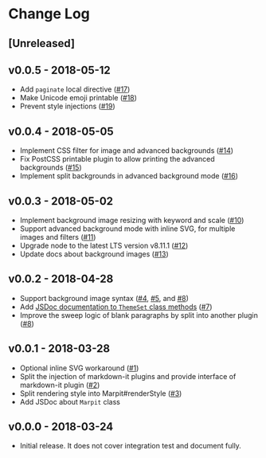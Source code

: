 # Change Log

## [Unreleased]

## v0.0.5 - 2018-05-12

* Add `paginate` local directive ([#17](https://github.com/marp-team/marpit/pull/17))
* Make Unicode emoji printable ([#18](https://github.com/marp-team/marpit/pull/18))
* Prevent style injections ([#19](https://github.com/marp-team/marpit/pull/19))

## v0.0.4 - 2018-05-05

* Implement CSS filter for image and advanced backgrounds ([#14](https://github.com/marp-team/marpit/pull/14))
* Fix PostCSS printable plugin to allow printing the advanced backgrounds ([#15](https://github.com/marp-team/marpit/pull/15))
* Implement split backgrounds in advanced background mode ([#16](https://github.com/marp-team/marpit/pull/16))

## v0.0.3 - 2018-05-02

* Implement background image resizing with keyword and scale ([#10](https://github.com/marp-team/marpit/pull/10))
* Support advanced background mode with inline SVG, for multiple images and filters ([#11](https://github.com/marp-team/marpit/pull/11))
* Upgrade node to the latest LTS version v8.11.1 ([#12](https://github.com/marp-team/marpit/pull/12))
* Update docs about background images ([#13](https://github.com/marp-team/marpit/pull/13))

## v0.0.2 - 2018-04-28

* Support background image syntax ([#4](https://github.com/marp-team/marpit/pull/4), [#5](https://github.com/marp-team/marpit/pull/5), and [#8](https://github.com/marp-team/marpit/pull/8))
* Add [JSDoc documentation to `ThemeSet` class methods](https://marpit.netlify.com/themeset) ([#7](https://github.com/marp-team/marpit/pull/7))
* Improve the sweep logic of blank paragraphs by split into another plugin ([#8](https://github.com/marp-team/marpit/pull/8))

## v0.0.1 - 2018-03-28

* Optional inline SVG workaround ([#1](https://github.com/marp-team/marpit/pull/1))
* Split the injection of markdown-it plugins and provide interface of markdown-it plugin ([#2](https://github.com/marp-team/marpit/pull/2))
* Split rendering style into Marpit#renderStyle ([#3](https://github.com/marp-team/marpit/pull/3))
* Add JSDoc about `Marpit` class

## v0.0.0 - 2018-03-24

* Initial release. It does not cover integration test and document fully.
